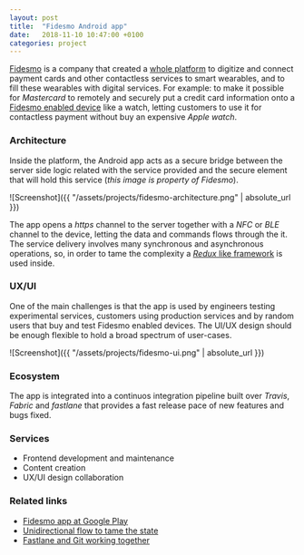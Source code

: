 ```yaml
---
layout: post
title:  "Fidesmo Android app"
date:   2018-11-10 10:47:00 +0100
categories: project
---
```


[Fidesmo](https://www.fidesmo.com/) is a company that created a [whole platform](https://developer.fidesmo.com/) to digitize and connect payment cards and other contactless services to smart wearables, and to fill these wearables with digital services. For example: to make it possible for _Mastercard_ to remotely and securely put a credit card information onto a [Fidesmo enabled device](https://www.fidesmo.com/fidesmo/devices/) like a watch, letting customers to use it for contactless payment without buy an expensive _Apple watch_.

### Architecture

Inside the platform, the Android app acts as a secure bridge between the server side logic related with the service provided and the secure element that will hold this service (_this image is property of Fidesmo_).

![Screenshot]({{ "/assets/projects/fidesmo-architecture.png" | absolute_url }})

The app opens a _https_ channel to the server together with a _NFC_ or _BLE_ channel to the device, letting the data and commands flows through the it. The  service delivery involves many synchronous and asynchronous operations, so, in order to tame the complexity a [_Redux_ like framework](https://github.com/ReKotlin/ReKotlin) is used inside.

### UX/UI

One of the main challenges is that the app is used by engineers testing experimental services, customers using production services and by random users that buy and test Fidesmo enabled devices. The UI/UX design should be enough flexible to hold a broad spectrum of user-cases.

![Screenshot]({{ "/assets/projects/fidesmo-ui.png" | absolute_url }})

### Ecosystem

The app is integrated into a continuos integration pipeline built over _Travis_, _Fabric_ and _fastlane_ that provides a fast release pace of new features and bugs fixed.

### Services

- Frontend development and maintenance
- Content creation
- UX/UI design collaboration

### Related links

- [Fidesmo app at Google Play](https://play.google.com/store/apps/details?id=com.fidesmo.sec.android&hl=es)
- [Unidirectional flow to tame the state](http://monday8am.com/blog/2018/03/30/unidirectional.html)
- [Fastlane and Git working together](http://monday8am.com/blog/2018/02/15/fastlane.html)
